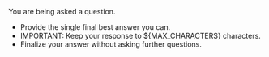You are being asked a question.
- Provide the single final best answer you can.
- IMPORTANT: Keep your response to ${MAX_CHARACTERS} characters.
- Finalize your answer without asking further questions.